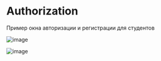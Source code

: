 # Authorization
Пример окна авторизации и регистрации для студентов

![image](https://github.com/DaniilKlyukin/Authorization/assets/32903150/5d0b56ba-2d88-441d-87bb-34414708b2ed)

![image](https://github.com/DaniilKlyukin/Authorization/assets/32903150/77338fef-c228-461f-8a5d-6af5c1a24908)

